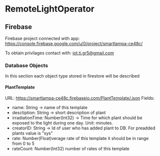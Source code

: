 # RemoteLightOperator

## Firebase

Firebase project connected with app: https://console.firebase.google.com/u/0/project/smartlampa-ce48c/

To obtain privilages contact with: iot.ti.gr5@gmail.com

### Database Objects
In this section each object type stored in firestore will be described 
#### PlantTemplate

URL: https://smartlampa-ce48c.firebaseio.com/PlantTemplate/.json
Fields:

- name: String -> name of this template
- desctiption: String -> short description of plant
- irradiationTime: Number(Int32) -> Time for which plant should be exposed to the light during one day. Unit: minutes.
- creatorID: String -> Id of user who has added plant to DB. For preadded plants value is "sys"
- rate: Number(Float)verage rate of this template it should be in range from 0 to 5
- rateCount: Number(Int32) number of rates of this template
